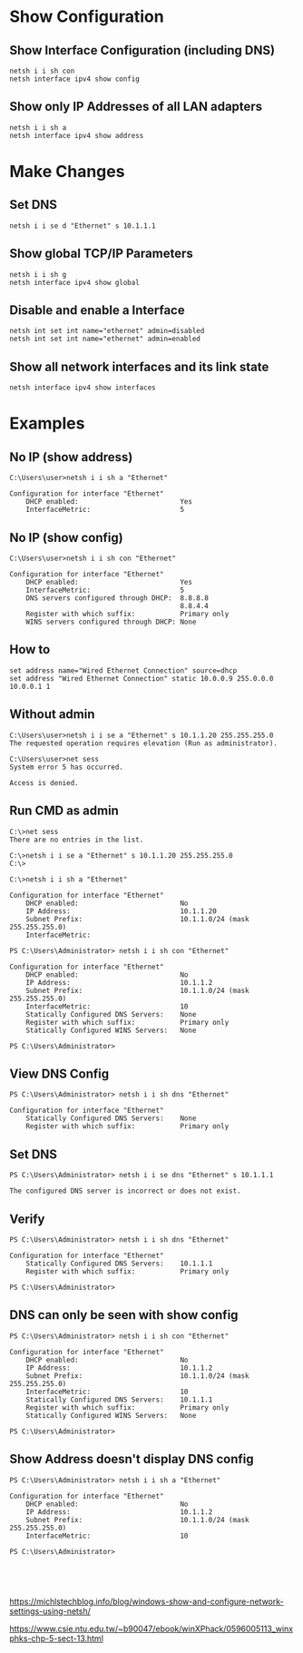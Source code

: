 # Show Configuration

## Show Interface Configuration (including DNS)
```
netsh i i sh con
netsh interface ipv4 show config
```
## Show only IP Addresses of all LAN adapters
```
netsh i i sh a
netsh interface ipv4 show address
```

# Make Changes
## Set DNS
```
netsh i i se d "Ethernet" s 10.1.1.1
```

## Show global TCP/IP Parameters
```
netsh i i sh g
netsh interface ipv4 show global
```
## Disable and enable a Interface
```
netsh int set int name="ethernet" admin=disabled
netsh int set int name="ethernet" admin=enabled
```
## Show all network  interfaces and its link state
```
netsh interface ipv4 show interfaces
```
# Examples
## No IP (show address)
```
C:\Users\user>netsh i i sh a "Ethernet"

Configuration for interface "Ethernet"
    DHCP enabled:                         Yes
    InterfaceMetric:                      5
```
## No IP (show config)
```
C:\Users\user>netsh i i sh con "Ethernet"

Configuration for interface "Ethernet"
    DHCP enabled:                         Yes
    InterfaceMetric:                      5
    DNS servers configured through DHCP:  8.8.8.8
                                          8.8.4.4
    Register with which suffix:           Primary only
    WINS servers configured through DHCP: None
```
## How to
```
set address name="Wired Ethernet Connection" source=dhcp
set address "Wired Ethernet Connection" static 10.0.0.9 255.0.0.0 10.0.0.1 1
```

## Without admin
```
C:\Users\user>netsh i i se a "Ethernet" s 10.1.1.20 255.255.255.0
The requested operation requires elevation (Run as administrator).

C:\Users\user>net sess
System error 5 has occurred.

Access is denied.
```

## Run CMD as admin
```
C:\>net sess
There are no entries in the list.

C:\>netsh i i se a "Ethernet" s 10.1.1.20 255.255.255.0
C:\>
```

```
C:\>netsh i i sh a "Ethernet"

Configuration for interface "Ethernet"
    DHCP enabled:                         No
    IP Address:                           10.1.1.20
    Subnet Prefix:                        10.1.1.0/24 (mask 255.255.255.0)
    InterfaceMetric:
```


```
PS C:\Users\Administrator> netsh i i sh con "Ethernet"

Configuration for interface "Ethernet"
    DHCP enabled:                         No
    IP Address:                           10.1.1.2
    Subnet Prefix:                        10.1.1.0/24 (mask 255.255.255.0)
    InterfaceMetric:                      10
    Statically Configured DNS Servers:    None
    Register with which suffix:           Primary only
    Statically Configured WINS Servers:   None

PS C:\Users\Administrator>
```
## View DNS Config
```
PS C:\Users\Administrator> netsh i i sh dns "Ethernet"

Configuration for interface "Ethernet"
    Statically Configured DNS Servers:    None
    Register with which suffix:           Primary only
```
## Set DNS
```
PS C:\Users\Administrator> netsh i i se dns "Ethernet" s 10.1.1.1

The configured DNS server is incorrect or does not exist.
```
## Verify
```
PS C:\Users\Administrator> netsh i i sh dns "Ethernet"

Configuration for interface "Ethernet"
    Statically Configured DNS Servers:    10.1.1.1
    Register with which suffix:           Primary only

PS C:\Users\Administrator>
```
## DNS can only be seen with show config
```
PS C:\Users\Administrator> netsh i i sh con "Ethernet"

Configuration for interface "Ethernet"
    DHCP enabled:                         No
    IP Address:                           10.1.1.2
    Subnet Prefix:                        10.1.1.0/24 (mask 255.255.255.0)
    InterfaceMetric:                      10
    Statically Configured DNS Servers:    10.1.1.1
    Register with which suffix:           Primary only
    Statically Configured WINS Servers:   None

PS C:\Users\Administrator>
```
## Show Address doesn't display DNS config
```
PS C:\Users\Administrator> netsh i i sh a "Ethernet"

Configuration for interface "Ethernet"
    DHCP enabled:                         No
    IP Address:                           10.1.1.2
    Subnet Prefix:                        10.1.1.0/24 (mask 255.255.255.0)
    InterfaceMetric:                      10

PS C:\Users\Administrator>
```

## 
```

```

## 
```

```


https://michlstechblog.info/blog/windows-show-and-configure-network-settings-using-netsh/

https://www.csie.ntu.edu.tw/~b90047/ebook/winXPhack/0596005113_winxphks-chp-5-sect-13.html